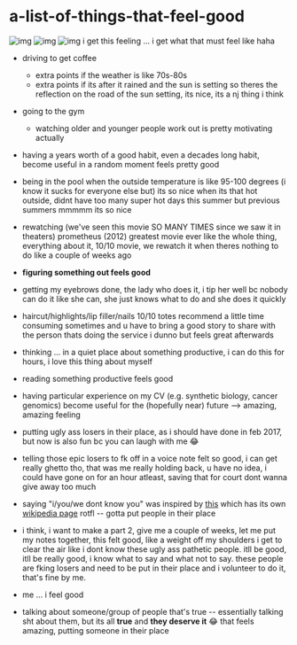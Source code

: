 # a-list-of-things-that-feel-good

![img](favorite-tweet-of-all-time.png)
![img](other-fav-tweet-of-all-time.png)
![img](i-get-this.png) i get this feeling ... i get what that must feel like haha


* driving to get coffee
  * extra points if the weather is like 70s-80s
  * extra points if its after it rained and the sun is setting so theres the reflection on the road of the sun setting, its nice, its a nj thing i think

* going to the gym
  * watching older and younger people work out is pretty motivating actually
 
* having a years worth of a good habit, even a decades long habit, become useful in a random moment feels pretty good

* being in the pool when the outside temperature is like 95-100 degrees (i know it sucks for everyone else but) its so nice when its that hot outside, didnt have too many super hot days this summer but previous summers mmmmm its so nice

* rewatching (we've seen this movie SO MANY TIMES since we saw it in theaters) prometheus (2012) greatest movie ever like the whole thing, everything about it, 10/10 movie, we rewatch it when theres nothing to do like a couple of weeks ago

* **figuring something out feels good**

* getting my eyebrows done, the lady who does it, i tip her well bc nobody can do it like she can, she just knows what to do and she does it quickly

* haircut/highlights/lip filler/nails 10/10 totes recommend a little time consuming sometimes and u have to bring a good story to share with the person thats doing the service i dunno but feels great afterwards

* thinking ... in a quiet place about something productive, i can do this for hours, i love this thing about myself

* reading something productive feels good

* having particular experience on my CV (e.g. synthetic biology, cancer genomics) become useful for the (hopefully near) future --> amazing, amazing feeling

* putting ugly ass losers in their place, as i should have done in feb 2017, but now is also fun bc you can laugh with me 😂

 * telling those epic losers to fk off in a voice note felt so good, i can get really ghetto tho, that was me really holding back, u have no idea, i could have gone on for an hour atleast, saving that for court dont wanna give away too much
 * saying "i/you/we dont know you" was inspired by [this](https://www.youtube.com/watch?v=XMWZQrkdtew) which has its own [wikipedia page](https://en.wikipedia.org/wiki/I_don%27t_know_her) rotfl -- gotta put people in their place

* i think, i want to make a part 2, give me a couple of weeks, let me put my notes together, this felt good, like a weight off my shoulders i get to clear the air like i dont know these ugly ass pathetic people. itll be good, itll be really good, i know what to say and what not to say. these people are fking losers and need to be put in their place and i volunteer to do it, that's fine by me.

* me ... i feel good

* talking about someone/group of people that's true -- essentially talking sht about them, but its all **true** and **they deserve it** 😂 that feels amazing, putting someone in their place
